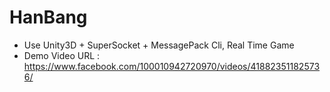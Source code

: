 # HanBang

- Use Unity3D + SuperSocket + MessagePack Cli, Real Time Game
- Demo Video URL : https://www.facebook.com/100010942720970/videos/418823511825736/
